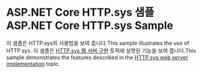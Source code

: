# <a name="aspnet-core-httpsys-sample"></a><span data-ttu-id="0cc1e-101">ASP.NET Core HTTP.sys 샘플</span><span class="sxs-lookup"><span data-stu-id="0cc1e-101">ASP.NET Core HTTP.sys Sample</span></span>

<span data-ttu-id="0cc1e-102">이 샘플은 HTTP.sys의 사용법을 보여 줍니다.</span><span class="sxs-lookup"><span data-stu-id="0cc1e-102">This sample illustrates the use of HTTP.sys.</span></span> <span data-ttu-id="0cc1e-103">이 샘플은 [HTTP.sys 웹 서버 구현](https://docs.microsoft.com/aspnet/core/fundamentals/servers/httpsys) 토픽에 설명된 기능을 보여 줍니다.</span><span class="sxs-lookup"><span data-stu-id="0cc1e-103">This sample demonstrates the features described in the [HTTP.sys web server implementation](https://docs.microsoft.com/aspnet/core/fundamentals/servers/httpsys) topic.</span></span>
